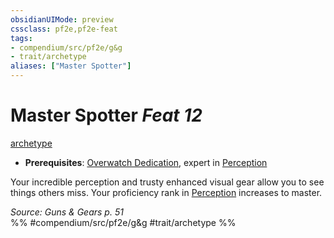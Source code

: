 ```yaml
---
obsidianUIMode: preview
cssclass: pf2e,pf2e-feat
tags:
- compendium/src/pf2e/g&g
- trait/archetype
aliases: ["Master Spotter"]
---
```

# Master Spotter  *Feat 12*  
[archetype](../../rules/traits/archetype.md)  

- **Prerequisites**: [Overwatch Dedication](overwatch-dedication-g-g.md), expert in [Perception](../skills.md#Perception)

Your incredible perception and trusty enhanced visual gear allow you to see things others miss. Your proficiency rank in [Perception](../skills.md#Perception) increases to master.

*Source: Guns & Gears p. 51*  
%% #compendium/src/pf2e/g&g #trait/archetype %%
